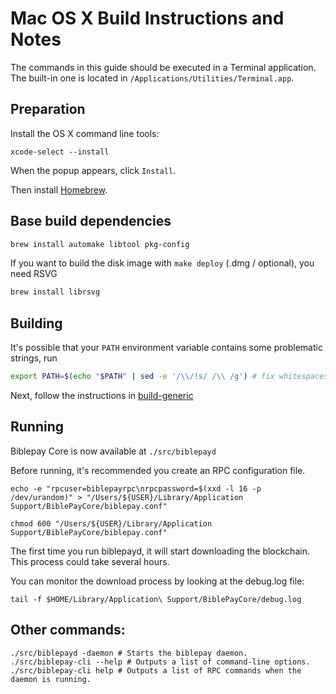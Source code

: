 ﻿Mac OS X Build Instructions and Notes
====================================
The commands in this guide should be executed in a Terminal application.
The built-in one is located in `/Applications/Utilities/Terminal.app`.

Preparation
-----------
Install the OS X command line tools:

`xcode-select --install`

When the popup appears, click `Install`.

Then install [Homebrew](https://brew.sh).

Base build dependencies
-----------------------

```bash
brew install automake libtool pkg-config
```

If you want to build the disk image with `make deploy` (.dmg / optional), you need RSVG
```bash
brew install librsvg
```

Building
--------

It's possible that your `PATH` environment variable contains some problematic strings, run
```bash
export PATH=$(echo "$PATH" | sed -e '/\\/!s/ /\\ /g') # fix whitespaces
```

Next, follow the instructions in [build-generic](build-generic.md)

Running
-------

Biblepay Core is now available at `./src/biblepayd`

Before running, it's recommended you create an RPC configuration file.

    echo -e "rpcuser=biblepayrpc\nrpcpassword=$(xxd -l 16 -p /dev/urandom)" > "/Users/${USER}/Library/Application Support/BiblePayCore/biblepay.conf"

    chmod 600 "/Users/${USER}/Library/Application Support/BiblePayCore/biblepay.conf"

The first time you run biblepayd, it will start downloading the blockchain. This process could take several hours.

You can monitor the download process by looking at the debug.log file:

    tail -f $HOME/Library/Application\ Support/BiblePayCore/debug.log

Other commands:
-------

    ./src/biblepayd -daemon # Starts the biblepay daemon.
    ./src/biblepay-cli --help # Outputs a list of command-line options.
    ./src/biblepay-cli help # Outputs a list of RPC commands when the daemon is running.
